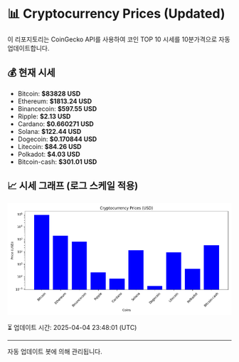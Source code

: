 
# 📊 Cryptocurrency Prices (Updated)

이 리포지토리는 CoinGecko API를 사용하여 코인 TOP 10 시세를 10분가격으로 자동 업데이트합니다.

## 💰 현재 시세
- Bitcoin: **$83828 USD**
- Ethereum: **$1813.24 USD**
- Binancecoin: **$597.55 USD**
- Ripple: **$2.13 USD**
- Cardano: **$0.660271 USD**
- Solana: **$122.44 USD**
- Dogecoin: **$0.170844 USD**
- Litecoin: **$84.26 USD**
- Polkadot: **$4.03 USD**
- Bitcoin-cash: **$301.01 USD**

## 📈 시세 그래프 (로그 스케일 적용)
![Crypto Prices](crypto_prices.png)

⏳ 업데이트 시간: 2025-04-04 23:48:01 (UTC)

---
자동 업데이트 봇에 의해 관리됩니다.
